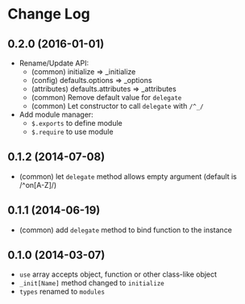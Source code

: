 
# Change Log

## 0.2.0 (2016-01-01)

- Rename/Update API:
  - (common) initialize => _initialize
  - (config) defaults.options => _options
  - (attributes) defaults.attributes => _attributes
  - (common) Remove default value for `delegate`
  - (common) Let constructor to call `delegate` with `/^_/`
- Add module manager:
  - `$.exports` to define module
  - `$.require` to use module

## 0.1.2 (2014-07-08)

- (common) let `delegate` method allows empty argument (default is /^on[A-Z]/)

## 0.1.1 (2014-06-19)

- (common) add `delegate` method to bind function to the instance

## 0.1.0 (2014-03-07)

- `use` array accepts object, function or other class-like object
- `_init[Name]` method changed to `initialize`
- `types` renamed to `modules`
